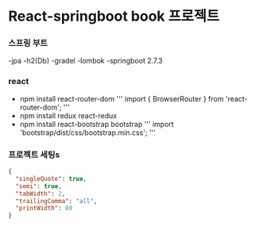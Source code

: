 # React-springboot book 프로젝트

### 스프링 부트

-jpa
-h2(Db)
-gradel
-lombok
-springboot 2.7.3

### react

- npm install react-router-dom
  '''
  import { BrowserRouter } from 'react-router-dom';
  '''
- npm install redux react-redux
- npm install react-bootstrap bootstrap
  '''
  import 'bootstrap/dist/css/bootstrap.min.css';
  '''

### 프로젝트 세팅s

```json
{
  "singleQuote": true,
  "semi": true,
  "tabWidth": 2,
  "trailingComma": "all",
  "printWidth": 80
}
```

